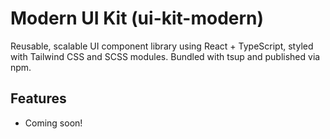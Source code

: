 # Modern UI Kit (ui-kit-modern)

Reusable, scalable UI component library using React + TypeScript, styled with Tailwind CSS and SCSS modules. Bundled with tsup and published via npm.

## Features

- Coming soon!
